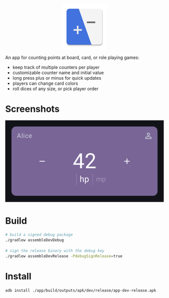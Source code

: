 <p align="center">
    <img src="./app/src/main/res/mipmap-xxhdpi/ic_launcher.webp" alt="gamecounter logo" />
</p>

An app for counting points at board, card, or role playing games:
 - keep track of multiple counters per player
 - customizable counter name and initial value
 - long press plus or minus for quick updates
 - players can change card colors
 - roll dices of any size, or pick player order

# Screenshots

![](metadata/en-US/images/featureGraphic.png)

# Build

```sh
# build a signed debug package
./gradlew assembleDevDebug

# sign the release binary with the debug key
./gradlew assembleDevRelease -PdebugSignRelease=true
```

# Install

```sh
adb install ./app/build/outputs/apk/dev/release/app-dev-release.apk
```
